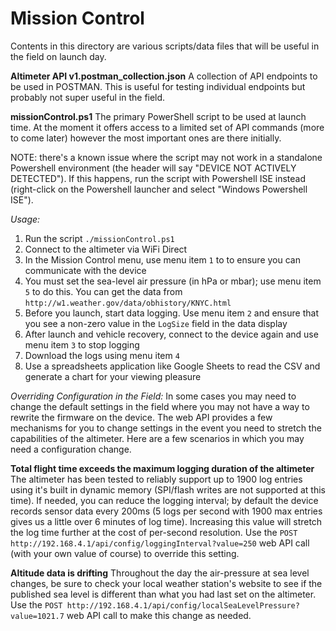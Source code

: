 # Mission Control
Contents in this directory are various scripts/data files that will be useful in the field on launch day.

**Altimeter API v1.postman_collection.json**
A collection of API endpoints to be used in POSTMAN. This is useful for testing individual endpoints but probably not super useful in the field.

**missionControl.ps1**
The primary PowerShell script to be used at launch time. At the moment it offers access to a limited set of API commands (more to come later) however the most important ones are there initially.

NOTE: there's a known issue where the script may not work in a standalone Powershell environment (the header will say "DEVICE NOT ACTIVELY DETECTED"). If this happens, run the script with Powershell ISE instead (right-click on the Powershell launcher and select "Windows Powershell ISE").

_Usage:_
1. Run the script `./missionControl.ps1`
2. Connect to the altimeter via WiFi Direct
3. In the Mission Control menu, use menu item `1` to to ensure you can communicate with the device
4. You must set the sea-level air pressure (in hPa or mbar); use menu item `5` to do this. You can get the data from `http://w1.weather.gov/data/obhistory/KNYC.html`
5. Before you launch, start data logging. Use menu item `2` and ensure that you see a non-zero value in the `LogSize` field in the data display
6. After launch and vehicle recovery, connect to the device again and use menu item `3` to stop logging
7. Download the logs using menu item `4`
8. Use a spreadsheets application like Google Sheets to read the CSV and generate a chart for your viewing pleasure

_Overriding Configuration in the Field:_
In some cases you may need to change the default settings in the field where you may not have a way to rewrite the firmware on the device. The web API provides a few mechanisms for you to change settings in the event you need to stretch the capabilities of the altimeter. Here are a few scenarios in which you may need a configuration change.

**Total flight time exceeds the maximum logging duration of the altimeter**
The altimeter has been tested to reliably support up to 1900 log entries using it's built in dynamic memory (SPI/flash writes are not supported at this time). If needed, you can reduce the logging interval; by default the device records sensor data every 200ms (5 logs per second with 1900 max entries gives us a little over 6 minutes of log time). Increasing this value will stretch the log time further at the cost of per-second resolution. Use the `POST http://192.168.4.1/api/config/loggingInterval?value=250` web API call (with your own value of course) to override this setting.

**Altitude data is drifting**
Throughout the day the air-pressure at sea level changes, be sure to check your local weather station's website to see if the published sea level is different than what you had last set on the altimeter. Use the `POST http://192.168.4.1/api/config/localSeaLevelPressure?value=1021.7` web API call to make this change as needed.
